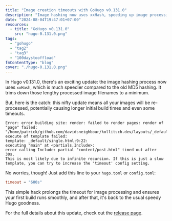 ```yaml
---
title: "Image creation timeouts with GoHugo v0.131.0"
description: "Image hashing now uses xxHash, speeding up image processing but may cause timeouts on first build."
date: "2024-08-04T19:47:01+07:00"
resources:
  - title: "GoHugo v0.131.0"
    src: "hugo-0.131.0.png"
tags:
  - "gohugo"
  - "tag2"
  - "tag3"
  - "100daystooffload"
fmContentType: "blog"
cover: "./hugo-0.131.0.png"
---
```


In Hugo v0.131.0, there's an exciting update: the image hashing process now uses `xxHash`, which is much speedier compared to the old MD5 hashing. It trims down those lengthy processed image filenames to a minimum.

But, here is the catch: this nifty update means all your images will be re-processed, potentially causing longer initial build times and even some timeouts.

```plaintext
Error: error building site: render: failed to render pages: render of "page" failed:
"/home/patrick/github.com/davidsneighbour/kollitsch.dev/layouts/_default/single.html:9:22":
execute of template failed:
template: _default/single.html:9:22:
executing "main" at <partials.Include>:
error calling Include: partial "content/post.html" timed out after 30s.
This is most likely due to infinite recursion. If this is just a slow
template, you can try to increase the 'timeout' config setting.
```

No worries, though! Just add this line to your `hugo.toml` or `config.toml`:

```toml
timeout = "600s"
```

This simple hack prolongs the timeout for image processing and ensures your first build runs smoothly, and after that, it's back to the usual speedy Hugo goodness.

For the full details about this update, check out the [release page](https://github.com/gohugoio/hugo/releases/tag/v0.131.0).
